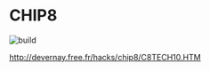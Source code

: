 # CHIP8

![build](https://github.com/aciba90/chip8/actions/workflows/build.yml/badge.svg)

http://devernay.free.fr/hacks/chip8/C8TECH10.HTM
